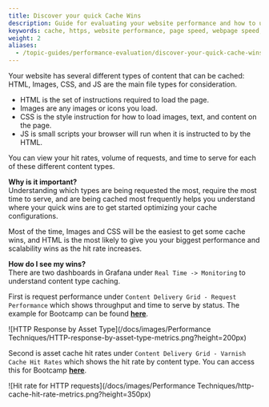 ```yaml
---
title: Discover your quick Cache Wins
description: Guide for evaluating your website performance and how to use Section to make improvements.
keywords: cache, https, website performance, page speed, webpage speed, website security, content delivery network, CDN
weight: 2
aliases:
  - /topic-guides/performance-evaluation/discover-your-quick-cache-wins/
---
```


Your website has several different types of content that can be cached: HTML, Images, CSS, and JS are the main file types for consideration.

* HTML is the set of instructions required to load the page.
* Images are any images or icons you load.
* CSS is the style instruction for how to load images, text, and content on the page.
* JS is small scripts your browser will run when it is instructed to by the HTML.

You can view your hit rates, volume of requests, and time to serve for each of these different content types.

**Why is it important?** <br/>
Understanding which types are being requested the most, require the most time to serve, and are being cached most frequently helps you understand where your quick wins are to get started optimizing your cache configurations.

Most of the time, Images and CSS will be the easiest to get some cache wins, and HTML is the most likely to give you your biggest performance and scalability wins as the hit rate increases.

**How do I see my wins?** <br/>
There are two dashboards in Grafana under `Real Time -> Monitoring` to understand content type caching.

First is request performance under `Content Delivery Grid - Request Performance` which shows throughput and time to serve by status. The example for Bootcamp can be found **[here](https://aperture.section.io/account/1/application/1/grafana-web)**.

![HTTP Response by Asset Type](/docs/images/Performance Techniques/HTTP-response-by-asset-type-metrics.png?height=200px)

Second is asset cache hit rates under `Content Delivery Grid - Varnish Cache Hit Rates` which shows the hit rate by content type. You can access this for Bootcamp **[here](https://aperture.section.io/account/1/application/1/grafana-web)**.

![Hit rate for HTTP requests](/docs/images/Performance Techniques/http-cache-hit-rate-metrics.png?height=350px)
